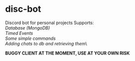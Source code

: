 # disc-bot
Discord bot for personal projects
Supports:\
	*Database (MongoDB)*\
	*Timed Events*\
	*Some simple commands*\
	*Adding chats to db and retrieving them*\

**BUGGY CLIENT AT THE MOMENT, USE AT YOUR OWN RISK**
